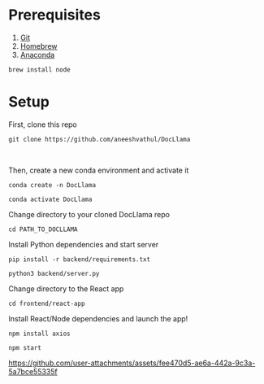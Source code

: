 # Prerequisites

1. [Git](https://git-scm.com/)
2. [Homebrew](https://brew.sh)
3. [Anaconda](https://docs.anaconda.com/anaconda/install/mac-os/)

```
brew install node
```

# Setup

First, clone this repo

```
git clone https://github.com/aneeshvathul/DocLlama
```
<br />

Then, create a new conda environment and activate it

```
conda create -n DocLlama
```
```
conda activate DocLlama
```
Change directory to your cloned DocLlama repo
```
cd PATH_TO_DOCLLAMA
```
Install Python dependencies and start server
```
pip install -r backend/requirements.txt
```
```
python3 backend/server.py
```
Change directory to the React app
```
cd frontend/react-app
```
Install React/Node dependencies and launch the app!
```
npm install axios
```
```
npm start
```

https://github.com/user-attachments/assets/fee470d5-ae6a-442a-9c3a-5a7bce55335f




